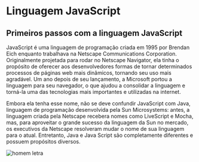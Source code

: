 # Linguagem JavaScript
## Primeiros passos com a linguagem JavaScript
JavaScript é uma linguagem de programação criada em 1995 por Brendan Eich enquanto trabalhava na Netscape Communications Corporation. Originalmente projetada para rodar no Netscape Navigator, ela tinha o propósito de oferecer aos desenvolvedores formas de tornar determinados processos de páginas web mais dinâmicos, tornando seu uso mais agradável. Um ano depois de seu lançamento, a Microsoft portou a linguagem para seu navegador, o que ajudou a consolidar a linguagem e torná-la uma das tecnologias mais importantes e utilizadas na internet.

Embora ela tenha esse nome, não se deve confundir JavaScript com Java, linguagem de programação desenvolvida pela Sun Microsystems: antes, a linguagem criada pela Netscape recebera nomes como LiveScript e Mocha, mas, para aproveitar o grande sucesso da linguagem da Sun no mercado, os executivos da Netscape resolveram mudar o nome de sua linguagem para o atual. Entretanto, Java e Java Script são completamente diferentes e possuem propósitos diversos.

![homem letra](https://github.com/artstar10/c/blob/master/homemletra.gif)
